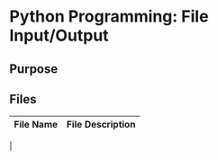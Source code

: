 # Python Programming: File Input/Output

## Purpose

## Files

| File Name | File Description |
| --------- | ---------------- |
|
